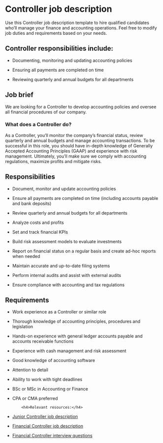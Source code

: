 # Controller job description
Use this Controller job description template to hire qualified candidates who’ll manage your finance and accounting operations. Feel free to modify job duties and requirements based on your needs.


## Controller responsibilities include:
* Documenting, monitoring and updating accounting policies

* Ensuring all payments are completed on time

* Reviewing quarterly and annual budgets for all departments



## Job brief

We are looking for a Controller to develop accounting policies and oversee all financial procedures of our company.
### What does a Controller do?
As a Controller, you’ll monitor the company’s financial status, review quarterly and annual budgets and manage accounting transactions. To be successful in this role, you should have in-depth knowledge of Generally Accepted Accounting Principles (GAAP) and experience with risk management.
Ultimately, you’ll make sure we comply with accounting regulations, maximize profits and mitigate risks.


## Responsibilities

* Document, monitor and update accounting policies

* Ensure all payments are completed on time (including accounts payable and bank deposits)

* Review quarterly and annual budgets for all departments

* Analyze costs and profits

* Set and track financial KPIs

* Build risk assessment models to evaluate investments

* Report on financial status on a regular basis and create ad-hoc reports when needed

* Maintain accurate and up-to-date filing systems

* Perform internal audits and assist with external audits

* Ensure compliance with accounting and tax regulations


## Requirements

* Work experience as a Controller or similar role

* Thorough knowledge of accounting principles, procedures and legislation

* Hands-on experience with general ledger accounts payable and accounts receivable functions

* Experience with cash management and risk assessment

* Good knowledge of accounting software

* Attention to detail

* Ability to work with tight deadlines

* BSc or MSc in Accounting or Finance

* CPA or CMA preferred

          <h4>Relevant resources:</h4>
* <a href="https://resources.workable.com/assistant-controller-job-description" target="_blank" rel="noopener">Junior Controller job description</a>

* <a href="https://resources.workable.com/financial-controller-job-description" target="_blank" rel="noopener">Financial Controller job description</a>

* <a href="https://resources.workable.com/financial-controller-interview-questions" target="_blank" rel="noopener">Financial Controller interview questions</a>
